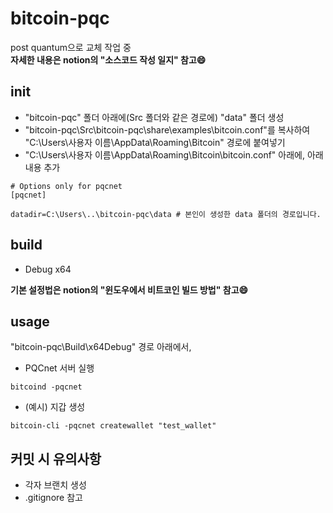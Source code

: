 # bitcoin-pqc
post quantum으로 교체 작업 중<br>
**자세한 내용은 notion의 "소스코드 작성 일지" 참고:smile:** 
## init ##
- "bitcoin-pqc" 폴더 아래에(Src 폴더와 같은 경로에) "data" 폴더 생성
- "bitcoin-pqc\Src\bitcoin-pqc\share\examples\bitcoin.conf"를 복사하여 "C:\Users\사용자 이름\AppData\Roaming\Bitcoin" 경로에 붙여넣기
- "C:\Users\사용자 이름\AppData\Roaming\Bitcoin\bitcoin.conf" 아래에, 아래 내용 추가
```
# Options only for pqcnet
[pqcnet]

datadir=C:\Users\..\bitcoin-pqc\data # 본인이 생성한 data 폴더의 경로입니다.
```
## build ##
- Debug x64 <br>

**기본 설정법은 notion의 "윈도우에서 비트코인 빌드 방법" 참고:smile:** 
## usage ##
"bitcoin-pqc\Build\x64Debug" 경로 아래에서, <br>
- PQCnet 서버 실행
```
bitcoind -pqcnet
```
- (예시) 지갑 생성
```
bitcoin-cli -pqcnet createwallet "test_wallet"
```
## 커밋 시 유의사항 ##
- 각자 브랜치 생성
- .gitignore 참고
